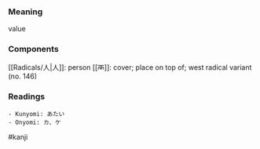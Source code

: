 ### Meaning

value

### Components

[[Radicals/人|人]]: person [[襾]]: cover; place on top of; west radical variant (no. 146)

### Readings

```
- Kunyomi: あたい
- Onyomi: カ、ケ
```

#kanji